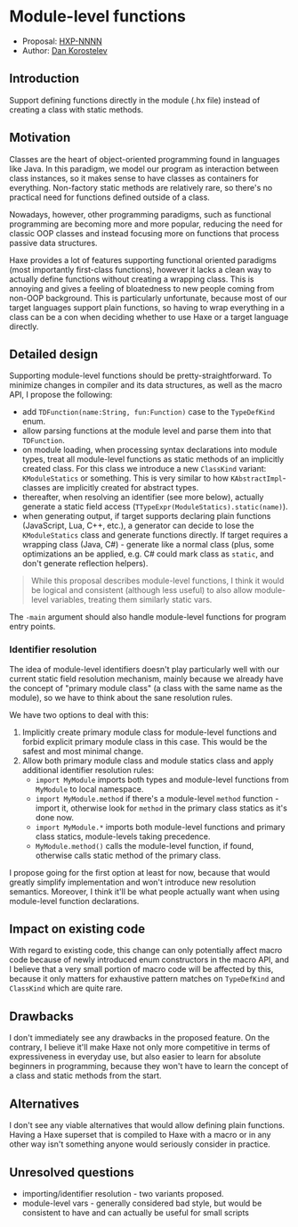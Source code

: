 # Module-level functions

* Proposal: [HXP-NNNN](NNNN-module-level-funcs.md)
* Author: [Dan Korostelev](https://github.com/nadako)

## Introduction

Support defining functions directly in the module (.hx file) instead of creating a class with static methods.

## Motivation

Classes are the heart of object-oriented programming found in languages like Java. In this paradigm, we model our program as interaction between class instances, so it makes sense to have classes as containers for everything. Non-factory static methods are relatively rare, so there's no practical need for functions defined outside of a class.

Nowadays, however, other programming paradigms, such as functional programming are becoming more and more popular, reducing the need for classic OOP classes and instead focusing more on functions that process passive data structures.

Haxe provides a lot of features supporting functional oriented paradigms (most importantly first-class functions), however it lacks a clean way to actually define functions without creating a wrapping class. This is annoying and gives a feeling of bloatedness to new people coming from non-OOP background. This is particularly unfortunate, because most of our target languages support plain functions, so having to wrap everything in a class can be a con when deciding whether to use Haxe or a target language directly.

## Detailed design

Supporting module-level functions should be pretty-straightforward. To minimize changes in compiler and its data structures, as well as the macro API, I propose the following:

 * add `TDFunction(name:String, fun:Function)` case to the `TypeDefKind` enum.
 * allow parsing functions at the module level and parse them into that `TDFunction`.
 * on module loading, when processing syntax declarations into module types, treat all module-level functions as static methods of an
   implicitly created class. For this class we introduce a new `ClassKind` variant: `KModuleStatics` or
   something. This is very similar to how `KAbstractImpl`-classes are implicitly created for abstract types.
 * thereafter, when resolving an identifier (see more below), actually generate a static field access (`TTypeExpr(ModuleStatics).static(name)`).
 * when generating output, if target supports declaring plain functions (JavaScript, Lua, C++, etc.), a generator can decide to lose the `KModuleStatics` class and generate functions directly. If target requires a wrapping class (Java, C#) - generate like a normal class (plus, some optimizations an be applied, e.g. C# could mark class as `static`, and don't generate reflection helpers).

> While this proposal describes module-level functions, I think it would be logical and consistent (although less useful) to also allow module-level variables, treating them similarly static vars.

The `-main` argument should also handle module-level functions for program entry points.

### Identifier resolution

The idea of module-level identifiers doesn't play particularly well with our current static field resolution mechanism, mainly because we already have the concept of "primary module class" (a class with the same name as the module), so we have to think about the sane resolution rules.

We have two options to deal with this:

 1) Implicitly create primary module class for module-level functions and forbid explicit primary module class in this case. This would be the safest and most minimal change.
 2) Allow both primary module class and module statics class and apply additional identifier resolution rules:
    * `import MyModule` imports both types and module-level functions from `MyModule` to local namespace.
    * `import MyModule.method` if there's a module-level `method` function - import it, otherwise look for `method` in the primary class statics as it's done now.
    * `import MyModule.*` imports both module-level functions and primary class statics, module-levels taking precedence.
    * `MyModule.method()` calls the module-level function, if found, otherwise calls static method of the primary class.

I propose going for the first option at least for now, because that would greatly simplify implementation and won't introduce new resolution semantics. Moreover, I think it'll be what people actually want when using module-level function declarations.

## Impact on existing code

With regard to existing code, this change can only potentially affect macro code because of newly introduced enum constructors in the macro API, and I believe that a very small portion of macro code will be affected by this, because it only matters for exhaustive pattern matches on `TypeDefKind` and `ClassKind` which are quite rare.

## Drawbacks

I don't immediately see any drawbacks in the proposed feature. On the contrary, I believe it'll make Haxe not only more competitive in terms of expressiveness in everyday use, but also easier to learn for absolute beginners in programming, because they won't have to learn the concept of a class and static methods from the start.

## Alternatives

I don't see any viable alternatives that would allow defining plain functions. Having a Haxe superset that is compiled to Haxe with a macro or in any other way isn't something anyone would seriously consider in practice.

## Unresolved questions

 * importing/identifier resolution - two variants proposed.
 * module-level vars - generally considered bad style, but would be consistent to have and can actually be useful for small scripts
